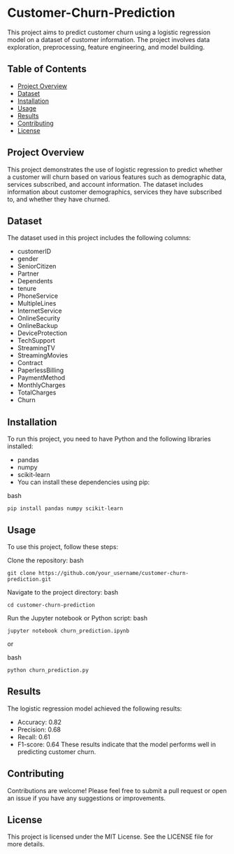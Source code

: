 # Customer-Churn-Prediction
This project aims to predict customer churn using a logistic regression model on a dataset of customer information. The project involves data exploration, preprocessing, feature engineering, and model building.

## Table of Contents
- [Project Overview](#project-overview)
- [Dataset](#dataset)
- [Installation](#installation)
- [Usage](#usage)
- [Results](#results)
- [Contributing](#contributing)
- [License](#license)

## Project Overview
This project demonstrates the use of logistic regression to predict whether a customer will churn based on various features such as demographic data, services subscribed, and account information. The dataset includes information about customer demographics, services they have subscribed to, and whether they have churned.

## Dataset
The dataset used in this project includes the following columns:

- customerID
- gender
- SeniorCitizen
- Partner
- Dependents
- tenure
- PhoneService
- MultipleLines
- InternetService
- OnlineSecurity
- OnlineBackup
- DeviceProtection
- TechSupport
- StreamingTV
- StreamingMovies
- Contract
- PaperlessBilling
- PaymentMethod
- MonthlyCharges
- TotalCharges
- Churn

## Installation
To run this project, you need to have Python and the following libraries installed:

- pandas
- numpy
- scikit-learn
- You can install these dependencies using pip:

bash
```
pip install pandas numpy scikit-learn
```
## Usage
To use this project, follow these steps:

Clone the repository:
bash
```
git clone https://github.com/your_username/customer-churn-prediction.git
```
Navigate to the project directory:
bash
```
cd customer-churn-prediction
```
Run the Jupyter notebook or Python script:
bash
```
jupyter notebook churn_prediction.ipynb
```
or

bash
```
python churn_prediction.py
```
## Results
The logistic regression model achieved the following results:

- Accuracy: 0.82
- Precision: 0.68
- Recall: 0.61
- F1-score: 0.64
These results indicate that the model performs well in predicting customer churn.

## Contributing
Contributions are welcome! Please feel free to submit a pull request or open an issue if you have any suggestions or improvements.

## License
This project is licensed under the MIT License. See the LICENSE file for more details.
